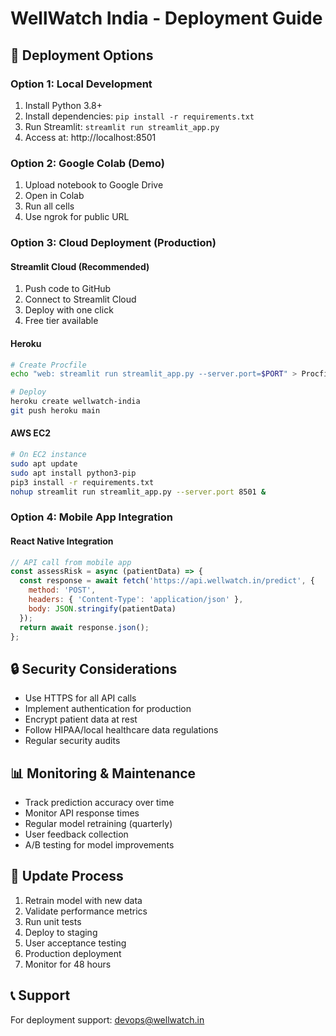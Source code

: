 # WellWatch India - Deployment Guide

## 🚀 Deployment Options

### Option 1: Local Development
1. Install Python 3.8+
2. Install dependencies: `pip install -r requirements.txt`
3. Run Streamlit: `streamlit run streamlit_app.py`
4. Access at: http://localhost:8501

### Option 2: Google Colab (Demo)
1. Upload notebook to Google Drive
2. Open in Colab
3. Run all cells
4. Use ngrok for public URL

### Option 3: Cloud Deployment (Production)

#### Streamlit Cloud (Recommended)
1. Push code to GitHub
2. Connect to Streamlit Cloud
3. Deploy with one click
4. Free tier available

#### Heroku
```bash
# Create Procfile
echo "web: streamlit run streamlit_app.py --server.port=$PORT" > Procfile

# Deploy
heroku create wellwatch-india
git push heroku main
```

#### AWS EC2
```bash
# On EC2 instance
sudo apt update
sudo apt install python3-pip
pip3 install -r requirements.txt
nohup streamlit run streamlit_app.py --server.port 8501 &
```

### Option 4: Mobile App Integration

#### React Native Integration
```javascript
// API call from mobile app
const assessRisk = async (patientData) => {
  const response = await fetch('https://api.wellwatch.in/predict', {
    method: 'POST',
    headers: { 'Content-Type': 'application/json' },
    body: JSON.stringify(patientData)
  });
  return await response.json();
};
```

## 🔒 Security Considerations
- Use HTTPS for all API calls
- Implement authentication for production
- Encrypt patient data at rest
- Follow HIPAA/local healthcare data regulations
- Regular security audits

## 📊 Monitoring & Maintenance
- Track prediction accuracy over time
- Monitor API response times
- Regular model retraining (quarterly)
- User feedback collection
- A/B testing for model improvements

## 🔄 Update Process
1. Retrain model with new data
2. Validate performance metrics
3. Run unit tests
4. Deploy to staging
5. User acceptance testing
6. Production deployment
7. Monitor for 48 hours

## 📞 Support
For deployment support: devops@wellwatch.in

